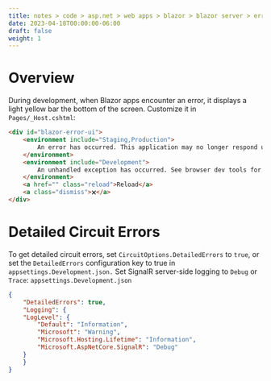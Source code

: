 ```yaml
---
title: notes > code > asp.net > web apps > blazor > blazor server > error handling
date: 2023-04-18T00:00:00-06:00
draft: false
weight: 1
---
```


# Overview
During development, when Blazor apps encounter an error, it displays a light yellow bar the bottom of the screen.
Customize it in `Pages/_Host.cshtml`:
```html
<div id="blazor-error-ui">
    <environment include="Staging,Production">
        An error has occurred. This application may no longer respond until reloaded.
    </environment>
    <environment include="Development">
        An unhandled exception has occurred. See browser dev tools for details.
    </environment>
    <a href="" class="reload">Reload</a>
    <a class="dismiss">🗙</a>
</div>
```

# Detailed Circuit Errors
To get detailed circuit errors, set `CircuitOptions.DetailedErrors` to `true`, or set the `DetailedErrors` configuration key to true in `appsettings.Development.json.`  Set SignalR server-side logging to `Debug` or `Trace`:
`appsettings.Development.json`
```json
{
    "DetailedErrors": true,
    "Logging": {
    "LogLevel": {
        "Default": "Information",
        "Microsoft": "Warning",
        "Microsoft.Hosting.Lifetime": "Information",
        "Microsoft.AspNetCore.SignalR": "Debug"
    }
    }
}
```
